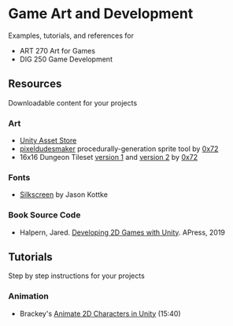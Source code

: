 # Game Art and Development

Examples, tutorials, and references for 

* ART 270 Art for Games
* DIG 250 Game Development



## Resources
Downloadable content for your projects

### Art

* [Unity Asset Store](https://assetstore.unity.com)
* [pixeldudesmaker](https://0x72.itch.io/pixeldudesmaker) procedurally-generation sprite tool by [0x72](https://0x72.itch.io)
* 16x16 Dungeon Tileset [version 1](https://0x72.itch.io/16x16-dungeon-tileset) and [version 2](https://0x72.itch.io/dungeontileset-ii) by [0x72](https://0x72.itch.io)

### Fonts

* [Silkscreen](https://www.1001fonts.com/silkscreen-font.html) by Jason Kottke

### Book Source Code

* Halpern, Jared. [Developing 2D Games with Unity](https://github.com/Apress/Devel-2D-Games-Unity). APress, 2019





## Tutorials
Step by step instructions for your projects

### Animation

* Brackey's [Animate 2D Characters in Unity](https://www.youtube.com/watch?v=eXIuizGzY2A) (15:40)







